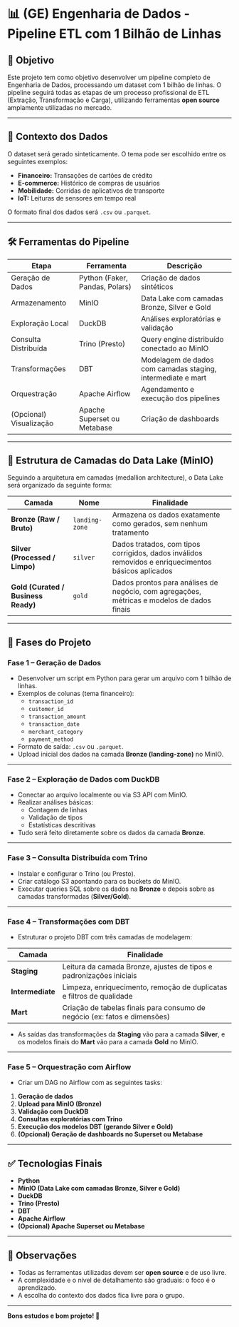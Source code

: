 # 📊 (GE) Engenharia de Dados - Pipeline ETL com 1 Bilhão de Linhas

## 🎯 Objetivo

Este projeto tem como objetivo desenvolver um pipeline completo de Engenharia de Dados, processando um dataset com 1 bilhão de linhas. O pipeline seguirá todas as etapas de um processo profissional de ETL (Extração, Transformação e Carga), utilizando ferramentas **open source** amplamente utilizadas no mercado.

---

## 📌 Contexto dos Dados

O dataset será gerado sinteticamente. O tema pode ser escolhido entre os seguintes exemplos:

- **Financeiro:** Transações de cartões de crédito
- **E-commerce:** Histórico de compras de usuários
- **Mobilidade:** Corridas de aplicativos de transporte
- **IoT:** Leituras de sensores em tempo real

O formato final dos dados será `.csv` ou `.parquet`.

---

## 🛠️ Ferramentas do Pipeline

| Etapa | Ferramenta | Descrição |
|-----|------|----|
| Geração de Dados | Python (Faker, Pandas, Polars) | Criação de dados sintéticos |
| Armazenamento | MinIO | Data Lake com camadas Bronze, Silver e Gold |
| Exploração Local | DuckDB | Análises exploratórias e validação |
| Consulta Distribuída | Trino (Presto) | Query engine distribuído conectado ao MinIO |
| Transformações | DBT | Modelagem de dados com camadas staging, intermediate e mart |
| Orquestração | Apache Airflow | Agendamento e execução dos pipelines |
| (Opcional) Visualização | Apache Superset ou Metabase | Criação de dashboards |

---

## 📍 Estrutura de Camadas do Data Lake (MinIO)

Seguindo a arquitetura em camadas (medallion architecture), o Data Lake será organizado da seguinte forma:

| Camada | Nome | Finalidade |
|---|---|---|
| **Bronze (Raw / Bruto)** | `landing-zone` | Armazena os dados exatamente como gerados, sem nenhum tratamento |
| **Silver (Processed / Limpo)** | `silver` | Dados tratados, com tipos corrigidos, dados inválidos removidos e enriquecimentos básicos aplicados |
| **Gold (Curated / Business Ready)** | `gold` | Dados prontos para análises de negócio, com agregações, métricas e modelos de dados finais |

---

## 📍 Fases do Projeto

### Fase 1 – Geração de Dados

- Desenvolver um script em Python para gerar um arquivo com 1 bilhão de linhas.
- Exemplos de colunas (tema financeiro):
  - `transaction_id`
  - `customer_id`
  - `transaction_amount`
  - `transaction_date`
  - `merchant_category`
  - `payment_method`
- Formato de saída: `.csv` ou `.parquet`.
- Upload inicial dos dados na camada **Bronze (landing-zone)** no MinIO.

---

### Fase 2 – Exploração de Dados com DuckDB

- Conectar ao arquivo localmente ou via S3 API com MinIO.
- Realizar análises básicas:
  - Contagem de linhas
  - Validação de tipos
  - Estatísticas descritivas
- Tudo será feito diretamente sobre os dados da camada **Bronze**.

---

### Fase 3 – Consulta Distribuída com Trino

- Instalar e configurar o Trino (ou Presto).
- Criar catálogo S3 apontando para os buckets do MinIO.
- Executar queries SQL sobre os dados na **Bronze** e depois sobre as camadas transformadas (**Silver/Gold**).

---

### Fase 4 – Transformações com DBT

- Estruturar o projeto DBT com três camadas de modelagem:

| Camada | Finalidade |
|----|----|
| **Staging** | Leitura da camada Bronze, ajustes de tipos e padronizações iniciais |
| **Intermediate** | Limpeza, enriquecimento, remoção de duplicatas e filtros de qualidade |
| **Mart** | Criação de tabelas finais para consumo de negócio (ex: fatos e dimensões) |

- As saídas das transformações da **Staging** vão para a camada **Silver**, e os modelos finais do **Mart** vão para a camada **Gold** no MinIO.

---

### Fase 5 – Orquestração com Airflow

- Criar um DAG no Airflow com as seguintes tasks:

1. **Geração de dados**
2. **Upload para MinIO (Bronze)**
3. **Validação com DuckDB**
4. **Consultas exploratórias com Trino**
5. **Execução dos modelos DBT (gerando Silver e Gold)**
6. **(Opcional) Geração de dashboards no Superset ou Metabase**

---

## ✅ Tecnologias Finais

- **Python**
- **MinIO (Data Lake com camadas Bronze, Silver e Gold)**
- **DuckDB**
- **Trino (Presto)**
- **DBT**
- **Apache Airflow**
- **(Opcional) Apache Superset ou Metabase**

---

## 💬 Observações

- Todas as ferramentas utilizadas devem ser **open source** e de uso livre.
- A complexidade e o nível de detalhamento são graduais: o foco é o aprendizado.
- A escolha do contexto dos dados fica livre para o grupo.

---

**Bons estudos e bom projeto! 🚀**
